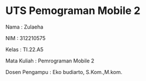 # UTS Pemograman Mobile 2

Nama : Zulaeha

NIM : 312210575

Kelas : TI.22.A5

Mata Kuliah : Pemrograman Mobile 2

Dosen Pengampu : Eko budiarto, S.Kom.,M.kom.
